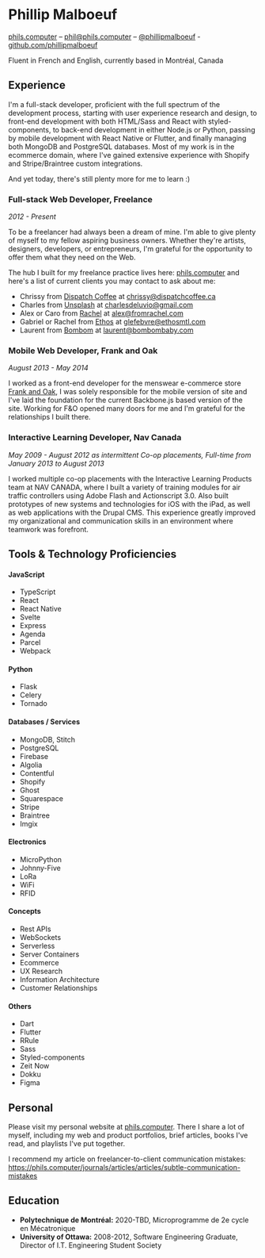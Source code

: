 # Phillip Malboeuf

[phils.computer](https://phils.computer) – [phil@phils.computer](mailto:phil@phils.computer) – [@phillipmalboeuf](https://twitter.com/phillipmalboeuf) - [github.com/phillipmalboeuf](https://github.com/phillipmalboeuf)

Fluent in French and English, currently based in Montréal, Canada

## Experience

I'm a full-stack developer, proficient with the full spectrum of the development process, starting with user experience research and design, to front-end development with both HTML/Sass and React with styled-components, to back-end development in either Node.js or Python, passing by mobile development with React Native or Flutter, and finally managing both MongoDB and PostgreSQL databases. Most of my work is in the ecommerce domain, where I've gained extensive experience with Shopify and Stripe/Braintree custom integrations.

And yet today, there's still plenty more for me to learn :)

### Full-stack Web Developer, Freelance

_2012 - Present_

To be a freelancer had always been a dream of mine. I'm able to give plenty of myself to my fellow aspiring business owners. Whether they're artists, designers, developers, or entrepreneurs, I'm grateful for the opportunity to offer them what they need on the Web.

The hub I built for my freelance practice lives here: [phils.computer](https://phils.computer) and here's a list of current clients you may contact to ask about me:

- Chrissy from [Dispatch Coffee](https://dispatch.apps.phils.computer/) at chrissy@dispatchcoffee.ca
- Charles from [Unsplash](https://unsplash.com/) at charlesdeluvio@gmail.com
- Alex or Caro from [Rachel](https://en.fromrachel.com/) at alex@fromrachel.com
- Gabriel or Rachel from [Ethos](https://www.behance.net/ethosmtl) at glefebvre@ethosmtl.com
- Laurent from [Bombom](https://bombombaby.com/) at laurent@bombombaby.com


### Mobile Web Developer, Frank and Oak

_August 2013 - May 2014_

I worked as a front-end developer for the menswear e-commerce store [Frank and Oak](https://www.frankandoak.com/), I was solely responsible for the mobile version of site and I've laid the foundation for the current Backbone.js based version of the site. Working for F&O opened many doors for me and I'm grateful for the relationships I built there.


### Interactive Learning Developer, Nav Canada

_May 2009 - August 2012 as intermittent Co-op placements, Full-time from January 2013 to August 2013_

I worked multiple co-op placements with the Interactive Learning Products team at NAV CANADA, where I built a variety of training modules for air traffic controllers using Adobe Flash and Actionscript 3.0. Also built prototypes of new systems and technologies for iOS with the iPad, as well as web applications with the Drupal CMS. This experience greatly improved my organizational and communication skills in an environment where teamwork was forefront.

## Tools & Technology Proficiencies

#### JavaScript

- TypeScript
- React
- React Native
- Svelte
- Express
- Agenda
- Parcel
- Webpack

#### Python

- Flask
- Celery
- Tornado

#### Databases / Services

- MongoDB, Stitch
- PostgreSQL
- Firebase
- Algolia
- Contentful
- Shopify
- Ghost
- Squarespace
- Stripe
- Braintree
- Imgix

#### Electronics

- MicroPython
- Johnny-Five
- LoRa
- WiFi
- RFID

#### Concepts

- Rest APIs
- WebSockets
- Serverless
- Server Containers
- Ecommerce
- UX Research
- Information Architecture
- Customer Relationships

#### Others

- Dart
- Flutter
- RRule
- Sass
- Styled-components
- Zeit Now
- Dokku
- Figma

## Personal

Please visit my personal website at [phils.computer](https://phils.computer). There I share a lot of myself, including my web and product portfolios, brief articles, books I've read, and playlists I've put together.

I recommend my article on freelancer-to-client communication mistakes: https://phils.computer/journals/articles/articles/subtle-communication-mistakes


## Education

* **Polytechnique de Montréal:** 2020-TBD, Microprogramme de 2e cycle en Mécatronique
* **University of Ottawa:** 2008-2012, Software Engineering Graduate, Director of I.T. Engineering Student Society